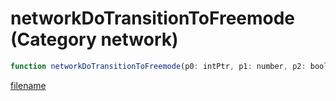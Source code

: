 # networkDoTransitionToFreemode (Category network)

```js
function networkDoTransitionToFreemode(p0: intPtr, p1: number, p2: boolean, players: int, p4: boolean): Array
```

[filename](networkDoTransitionToFreemode_m.md ':include')